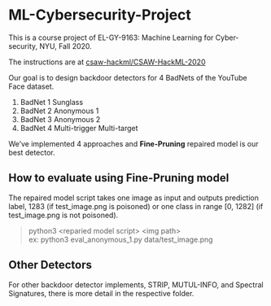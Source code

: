 # ML-Cybersecurity-Project

This is a course project of EL-GY-9163: Machine Learning for Cyber-security, NYU, Fall 2020.

The instructions are at
[csaw-hackml/CSAW-HackML-2020](https://github.com/csaw-hackml/CSAW-HackML-2020)

Our goal is to design backdoor detectors for 4 BadNets of the YouTube Face dataset.
  1. BadNet 1 Sunglass
  2. BadNet 2 Anonymous 1
  3. BadNet 3 Anonymous 2
  4. BadNet 4 Multi-trigger Multi-target

We’ve implemented 4 approaches and **Fine-Pruning** repaired model is our best detector.

## How to evaluate using Fine-Pruning model
The repaired model script takes one image as input and outputs prediction label, 1283 (if test_image.png is poisoned) or one class in range [0, 1282] (if test_image.png is not poisoned).
> python3 \<reparied model script\> \<img path\>  
> ex: python3 eval_anonymous_1.py data/test_image.png

## Other Detectors
For other backdoor detector implements, STRIP, MUTUL-INFO, and Spectral Signatures, there is more detail in the respective folder.